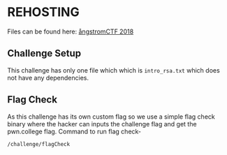 # REHOSTING

Files can be found here: [ångstromCTF 2018](https://2018.angstromctf.com/challenges)

## Challenge Setup
This challenge has only one file which which is `intro_rsa.txt` which does not have any dependencies.

## Flag Check
As this challenge has its own custom flag so we use a simple flag check binary where the hacker can inputs the challenge flag and get the pwn.college flag.
Command to run flag check-
```
/challenge/flagCheck
```